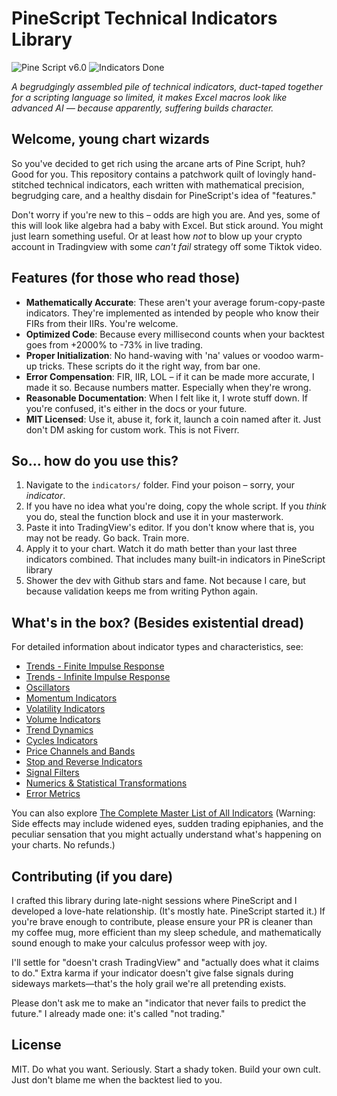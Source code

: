 # PineScript Technical Indicators Library

![Pine Script v6.0](https://img.shields.io/badge/Pine%20Script-v6.0-blue?style=flat&logo=tradingview&logoColor=white)
![Indicators Done](https://img.shields.io/badge/indicators-61%2F258-orange)

*A begrudgingly assembled pile of technical indicators, duct-taped together for a scripting language so limited, it makes Excel macros look like advanced AI — because apparently, suffering builds character.*

## Welcome, young chart wizards

So you've decided to get rich using the arcane arts of Pine Script, huh? Good for you. This repository contains a patchwork quilt of lovingly hand-stitched technical indicators, each written with mathematical precision, begrudging care, and a healthy disdain for PineScript's idea of "features."

Don't worry if you're new to this – odds are high you are. And yes, some of this will look like algebra had a baby with Excel. But stick around. You might just learn something useful. Or at least how *not* to blow up your crypto account in Tradingview with some *can't fail* strategy off some Tiktok video.

## Features (for those who read those)

- **Mathematically Accurate**: These aren't your average forum-copy-paste indicators. They're implemented as intended by people who know their FIRs from their IIRs. You're welcome.
- **Optimized Code**: Because every millisecond counts when your backtest goes from +2000% to -73% in live trading.
- **Proper Initialization**: No hand-waving with 'na' values or voodoo warm-up tricks. These scripts do it the right way, from bar one.
- **Error Compensation**: FIR, IIR, LOL – if it can be made more accurate, I made it so. Because numbers matter. Especially when they're wrong.
- **Reasonable Documentation**: When I felt like it, I wrote stuff down. If you're confused, it's either in the docs or your future.
- **MIT Licensed**: Use it, abuse it, fork it, launch a coin named after it. Just don't DM asking for custom work. This is not Fiverr.

## So... how do you use this?

1. Navigate to the `indicators/` folder. Find your poison – sorry, your *indicator*.
2. If you have no idea what you're doing, copy the whole script. If you *think* you do, steal the function block and use it in your masterwork.
3. Paste it into TradingView's editor. If you don't know where that is, you may not be ready. Go back. Train more.
4. Apply it to your chart. Watch it do math better than your last three indicators combined. That includes many built-in indicators in PineScript library
5. Shower the dev with Github stars and fame. Not because I care, but because validation keeps me from writing Python again.

## What's in the box? (Besides existential dread)

For detailed information about indicator types and characteristics, see:

- [Trends - Finite Impulse Response](./indicators/trends_FIR/_index.md)
- [Trends - Infinite Impulse Response](./indicators/trends_IIR/_index.md)
- [Oscillators](./indicators/oscillators/_index.md)
- [Momentum Indicators](./indicators/momentum/_index.md)
- [Volatility Indicators](./indicators/volatility/_index.md)
- [Volume Indicators](./indicators/volume/_index.md)
- [Trend Dynamics](./indicators/dynamics/_index.md)
- [Cycles Indicators](./indicators/cycles/_index.md)
- [Price Channels and Bands](./indicators/channels/_index.md)
- [Stop and Reverse Indicators](./indicators/reversals/_index.md)
- [Signal Filters](./indicators/filters/_index.md)
- [Numerics & Statistical Transformations](./indicators/numerics/_index.md)
- [Error Metrics](./indicators/errors/_index.md)

You can also explore [The Complete Master List of All Indicators](./indicators/_index.md) (Warning: Side effects may include widened eyes, sudden trading epiphanies, and the peculiar sensation that you might actually understand what's happening on your charts. No refunds.)

## Contributing (if you dare)

I crafted this library during late-night sessions where PineScript and I developed a love-hate relationship. (It's mostly hate. PineScript started it.) If you're brave enough to contribute, please ensure your PR is cleaner than my coffee mug, more efficient than my sleep schedule, and mathematically sound enough to make your calculus professor weep with joy.

I'll settle for "doesn't crash TradingView" and "actually does what it claims to do." Extra karma if your indicator doesn't give false signals during sideways markets—that's the holy grail we're all pretending exists.

Please don't ask me to make an "indicator that never fails to predict the future." I already made one: it's called "not trading."

## License

MIT. Do what you want. Seriously. Start a shady token. Build your own cult. Just don't blame me when the backtest lied to you.